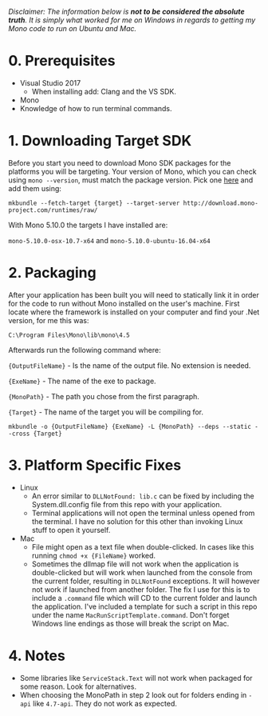 *Disclaimer: The information below is **not to be considered the absolute truth**. It is simply what worked for me on Windows in regards to getting my Mono code to run on Ubuntu and Mac.*

# 0. Prerequisites

- Visual Studio 2017
  - When installing add: Clang and the VS SDK.
- Mono
- Knowledge of how to run terminal commands.

# 1. Downloading Target SDK

Before you start you need to download Mono SDK packages for the platforms you will be targeting. Your version of Mono, which you can check using `mono --version`, must match the package version. Pick one [here](http://download.mono-project.com/runtimes/raw) and add them using:

`mkbundle --fetch-target {target} --target-server http://download.mono-project.com/runtimes/raw/`

With Mono 5.10.0 the targets I have installed are: 

`mono-5.10.0-osx-10.7-x64` and `mono-5.10.0-ubuntu-16.04-x64`

# 2. Packaging

After your application has been built you will need to statically link it in order for the code to run without Mono installed on the user's machine. First locate where the framework is installed on your computer and find your .Net version, for me this was:

`C:\Program Files\Mono\lib\mono\4.5`

Afterwards run the following command where:

`{OutputFileName}` - Is the name of the output file. No extension is needed.

`{ExeName}` - The name of the exe to package.

`{MonoPath}` - The path you chose from the first paragraph.

`{Target}` - The name of the target you will be compiling for.

`mkbundle -o {OutputFileName} {ExeName} -L {MonoPath} --deps --static --cross {Target}`

# 3. Platform Specific Fixes

- Linux
  - An error similar to `DLLNotFound: lib.c` can be fixed by including the System.dll.config file from this repo with your application.
  - Terminal applications will not open the terminal unless opened from the terminal. I have no solution for this other than invoking Linux stuff to open it yourself.
- Mac
  - File might open as a text file when double-clicked. In cases like this running `chmod +x {FileName}` worked.
  - Sometimes the dllmap file will not work when the application is double-clicked but will work when launched from the console from the current folder, resulting in `DLLNotFound` exceptions. It will however not work if launched from another folder. The fix I use for this is to include a `.command` file which will CD to the current folder and launch the application. I've included a template for such a script in this repo under the name `MacRunScriptTemplate.command`. Don't forget Windows line endings as those will break the script on Mac.

# 4. Notes

- Some libraries like `ServiceStack.Text` will not work when packaged for some reason. Look for alternatives.
- When choosing the MonoPath in step 2 look out for folders ending in `-api` like `4.7-api`. They do not work as expected.
